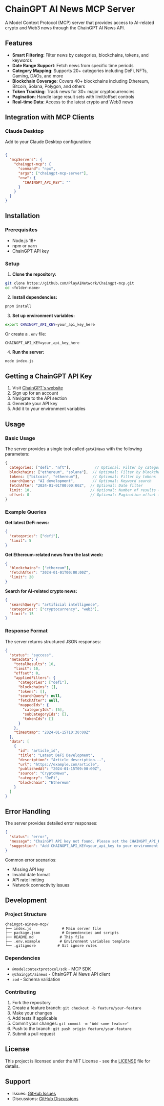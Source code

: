 # ChainGPT AI News MCP Server

A Model Context Protocol (MCP) server that provides access to AI-related crypto and Web3 news through the ChainGPT AI News API.

## Features

- **Smart Filtering**: Filter news by categories, blockchains, tokens, and keywords
- **Date Range Support**: Fetch news from specific time periods
- **Category Mapping**: Supports 20+ categories including DeFi, NFTs, Gaming, DAOs, and more
- **Blockchain Coverage**: Covers 40+ blockchains including Ethereum, Bitcoin, Solana, Polygon, and others
- **Token Tracking**: Track news for 30+ major cryptocurrencies
- **Pagination**: Handle large result sets with limit/offset controls
- **Real-time Data**: Access to the latest crypto and Web3 news


## Integration with MCP Clients

### Claude Desktop

Add to your Claude Desktop configuration:

```json

{
  "mcpServers": {
    "chaingpt-mcp": {
      "command": "npx",
      "args": ["chaingpt-mcp-server"],
      "env": {
        "CHAINGPT_API_KEY": ""
      }
    }
  }
}
```


## Installation

### Prerequisites

- Node.js 18+ 
- npm or yarn
- ChainGPT API key

### Setup

1. **Clone the repository:**
```bash
git clone https://github.com/PlayAINetwork/Chaingpt-mcp.git
cd <folder-name>
```

2. **Install dependencies:**
```bash
pnpm install
```

3. **Set up environment variables:**
```bash
export CHAINGPT_API_KEY=your_api_key_here
```

Or create a `.env` file:
```env
CHAINGPT_API_KEY=your_api_key_here
```

4. **Run the server:**
```bash
node index.js
```

## Getting a ChainGPT API Key

1. Visit [ChainGPT's website](https://chaingpt.org/)
2. Sign up for an account
3. Navigate to the API section
4. Generate your API key
5. Add it to your environment variables

## Usage

### Basic Usage

The server provides a single tool called `getAINews` with the following parameters:

```javascript
{
  categories: ["defi", "nft"],           // Optional: Filter by categories
  blockchains: ["ethereum", "solana"],  // Optional: Filter by blockchains
  tokens: ["bitcoin", "ethereum"],      // Optional: Filter by tokens
  searchQuery: "AI development",        // Optional: Keyword search
  fetchAfter: "2024-01-01T00:00:00Z",  // Optional: Date filter
  limit: 10,                           // Optional: Number of results (default: 10)
  offset: 0                            // Optional: Pagination offset (default: 0)
}
```

### Example Queries

**Get latest DeFi news:**
```json
{
  "categories": ["defi"],
  "limit": 5
}
```

**Get Ethereum-related news from the last week:**
```json
{
  "blockchains": ["ethereum"],
  "fetchAfter": "2024-01-01T00:00:00Z",
  "limit": 20
}
```

**Search for AI-related crypto news:**
```json
{
  "searchQuery": "artificial intelligence",
  "categories": ["cryptocurrency", "web3"],
  "limit": 15
}
```

### Response Format

The server returns structured JSON responses:

```json
{
  "status": "success",
  "metadata": {
    "totalResults": 10,
    "limit": 10,
    "offset": 0,
    "appliedFilters": {
      "categories": ["defi"],
      "blockchains": [],
      "tokens": [],
      "searchQuery": null,
      "fetchAfter": null,
      "mappedIds": {
        "categoryIds": [5],
        "subCategoryIds": [],
        "tokenIds": []
      }
    },
    "timestamp": "2024-01-15T10:30:00Z"
  },
  "data": [
    {
      "id": "article_id",
      "title": "Latest DeFi Development",
      "description": "Article description...",
      "url": "https://example.com/article",
      "publishedAt": "2024-01-15T09:00:00Z",
      "source": "CryptoNews",
      "category": "DeFi",
      "blockchain": "Ethereum"
    }
  ]
}
```

## Error Handling

The server provides detailed error responses:

```json
{
  "status": "error",
  "message": "ChainGPT API key not found. Please set the CHAINGPT_API_KEY environment variable.",
  "suggestion": "Add CHAINGPT_API_KEY=your_api_key to your environment variables"
}
```

Common error scenarios:
- Missing API key
- Invalid date format
- API rate limiting
- Network connectivity issues

## Development

### Project Structure

```
chaingpt-ainews-mcp/
├── index.js              # Main server file
├── package.json          # Dependencies and scripts
├── README.md            # This file
├── .env.example         # Environment variables template
└── .gitignore          # Git ignore rules
```

### Dependencies

- `@modelcontextprotocol/sdk` - MCP SDK
- `@chaingpt/ainews` - ChainGPT AI News API client
- `zod` - Schema validation

### Contributing

1. Fork the repository
2. Create a feature branch: `git checkout -b feature/your-feature`
3. Make your changes
4. Add tests if applicable
5. Commit your changes: `git commit -m 'Add some feature'`
6. Push to the branch: `git push origin feature/your-feature`
7. Submit a pull request

## License

This project is licensed under the MIT License - see the [LICENSE](LICENSE) file for details.

## Support

- Issues: [GitHub Issues](https://github.com/PlayAINetwork/Chaingpt-mcp/issues)
- Discussions: [GitHub Discussions](https://github.com/PlayAINetwork/Chaingpt-mcp/discussions)

